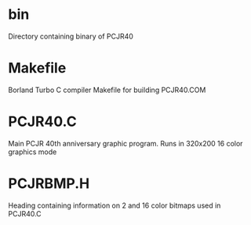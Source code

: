 # bin
Directory containing binary of PCJR40

# Makefile
Borland Turbo C compiler Makefile for building PCJR40.COM

# PCJR40.C
Main PCJR 40th anniversary graphic program. Runs in 320x200 16 color graphics mode

# PCJRBMP.H
Heading containing information on 2 and 16 color bitmaps used in PCJR40.C
